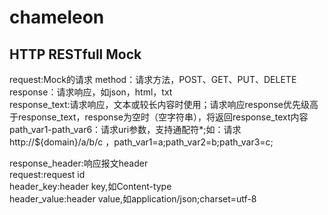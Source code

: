 # chameleon
## HTTP RESTfull Mock    
request:Mock的请求
  method：请求方法，POST、GET、PUT、DELETE   
  response：请求响应，如json，html，txt    
  response_text:请求响应，文本或较长内容时使用；请求响应response优先级高于response_text，response为空时（空字符串），将返回response_text内容   
  path_var1-path_var6：请求uri参数，支持通配符*;如：请求http://${domain}/a/b/c ，path_var1=a;path_var2=b;path_var3=c;     

response_header:响应报文header    
  request:request id    
  header_key:header key,如Content-type   
  header_value:header value,如application/json;charset=utf-8   
  
